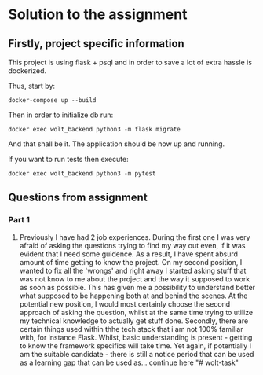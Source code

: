 # Solution to the assignment

## Firstly, project specific information

This project is using flask + psql and in order to save a lot of extra hassle is dockerized.

Thus, start by:

```
docker-compose up --build
```

Then in order to initialize db run:

```
docker exec wolt_backend python3 -m flask migrate
```

And that shall be it. The application should be now up and running.

If you want to run tests then execute:

```
docker exec wolt_backend python3 -m pytest
```

## Questions from assignment

### Part 1

1. Previously I have had 2 job experiences. During the first one I was very afraid of asking the questions trying to find my way out even, if it was evident that I need some guidence. As a result, I have spent absurd amount of time getting to know the project. On my second position, I wanted to fix all the 'wrongs' and right away I started asking stuff that was not know to me about the project and the way it supposed to work as soon as possible. This has given me a possibility to understand better what supposed to be happening both at and behind the scenes. At the potential new position, I would most certainly choose the second approach of asking the question, whilst at the same time trying to utilize my technical knowledge to actually get stuff done. Secondly, there are certain things used within thhe tech stack that i am not 100% familiar with, for instance Flask. Whilst, basic understanding is present - getting to know the framework specifics will take time. Yet again, if potentially I am the suitable candidate - there is still a notice period that can be used as a learning gap that can be used as... continue here
   "# wolt-task"
